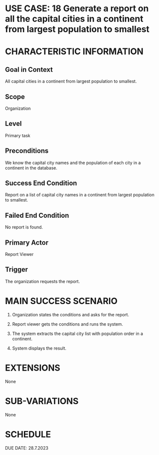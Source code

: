 # USE CASE: 18 Generate a report on all the capital cities in a continent from largest population to smallest

# CHARACTERISTIC INFORMATION

## Goal in Context

All capital cities in a continent from largest population to smallest.

## Scope

Organization

## Level

Primary task

## Preconditions

We know the capital city names and the population of each city in a
continent in the database.

## Success End Condition

Report on a list of capital city names in a continent from largest
population to smallest.

## Failed End Condition

No report is found.

## Primary Actor

Report Viewer

## Trigger

The organization requests the report.

# MAIN SUCCESS SCENARIO

1.  Organization states the conditions and asks for the report.

2.  Report viewer gets the conditions and runs the system.

3.  The system extracts the capital city list with population order in a
    continent.

4.  System displays the result.

# EXTENSIONS

None

# SUB-VARIATIONS

None

# SCHEDULE

DUE DATE: 28.7.2023
